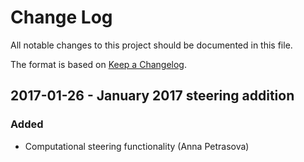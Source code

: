 # Change Log

All notable changes to this project should be documented in this file.

The format is based on [Keep a Changelog](http://keepachangelog.com/).

## 2017-01-26 - January 2017 steering addition

### Added

- Computational steering functionality (Anna Petrasova)

